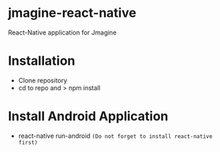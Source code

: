 # jmagine-react-native
React-Native application for Jmagine
# Installation
- Clone repository
- cd to repo and > npm install
# Install Android Application
- react-native run-android `(Do not forget to install react-native first)`


